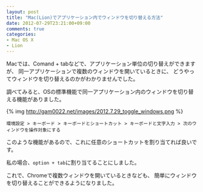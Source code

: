 ```yaml
---
layout: post
title: "Mac(Lion)でアプリケーション内でウィンドウを切り替える方法"
date: 2012-07-29T23:21:00+09:00
comments: true
categories: 
- Mac OS X
- Lion
---
```


Macでは、Comand + tabなどで、アプリケーション単位の切り替えができますが、
同一アプリケーションで複数のウィンドウを開いているときに、
どうやってウィンドウを切り替えるのかがわかりませんでした。

調べてみると、OSの標準機能で同一アプリケーション内のウィンドウを切り替える機能がありました。

{% img http://gam0022.net/images/2012.7.29_toggle_windows.png %}

`環境設定 > キーボード > キーボードとショートカット > キーボードと文字入力 > 次のウィンドウを操作対象にする`

このような機能があるので、これに任意のショートカットを割り当てれば良いです。

私の場合、`option + tab`に割り当てることにしました。

これで、Chromeで複数ウィンドウを開いているときなども、
簡単にウィンドウを切り替えることができるようになりました。
